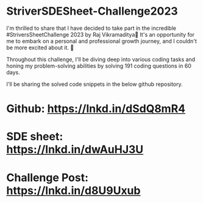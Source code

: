 # StriverSDESheet-Challenge2023
I'm thrilled to share that I have decided to take part in the incredible  #StriversSheetChallenge 2023 by Raj Vikramaditya🌟 It's an opportunity for me to embark on a personal and professional growth journey, and I couldn't be more excited about it. 🚀

Throughout this challenge, I'll be diving deep into various coding tasks and honing my problem-solving abilities by solving 191 coding questions in 60 days.

I'll be sharing the solved code snippets in the below github repository.
# Github: https://lnkd.in/dSdQ8mR4

# SDE sheet: https://lnkd.in/dwAuHJ3U

# Challenge Post: https://lnkd.in/d8U9Uxub
